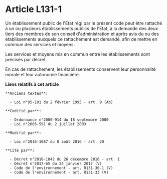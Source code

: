 # Article L131-1

Un établissement public de l'Etat régi par le présent code peut être rattaché à un ou plusieurs établissements publics de
l'Etat, à la demande des deux tiers des membres de son conseil d'administration et après avis du ou des établissements
auxquels ce rattachement est demandé, afin de mettre en commun des services et moyens.

Les services et moyens mis en commun entre les établissements sont précisés par décret.

En cas de rattachement, les établissements conservent leur personnalité morale et leur autonomie financière.

**Liens relatifs à cet article**

	**Anciens textes**:

	  - Loi n°95-101 du 2 février 1995 - art. 9 (Ab)

	**Codifié par**:

	  - Ordonnance n°2000-914 du 18 septembre 2000
	  - Loi n°2003-591 du 2 juillet 2003

	**Modifié par**:

	  - Loi n°2016-1087 du 8 août 2016 - art. 20

	**Cité par**:

	  - Décret n°2016-1842 du 26 décembre 2016 - art. 1
	  - Décret n°2017-65 du 24 janvier 2017 (V)
	  - Code de l'environnement - art. R131-30-1 (V)
	  - Code de l'environnement - art. R131-33 (V)
